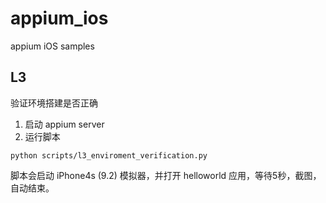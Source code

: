 # appium_ios
appium iOS samples

## L3

验证环境搭建是否正确

1. 启动 appium server
2. 运行脚本
```
python scripts/l3_enviroment_verification.py
```

脚本会启动 iPhone4s (9.2) 模拟器，并打开 helloworld 应用，等待5秒，截图，自动结束。
